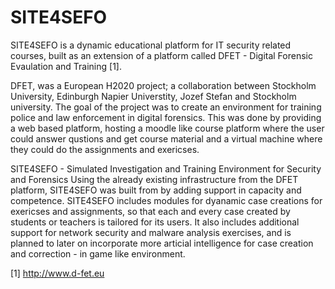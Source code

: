 # SITE4SEFO
SITE4SEFO is a dynamic educational platform for IT security related courses, built as an extension of a platform called DFET - Digital Forensic Evaulation and Training [1]. 

DFET, was a European H2020 project; a collaboration between Stockholm University, Edinburgh Napier Universtity, Jozef Stefan and Stockholm university. The goal of the project was to create an environment for training police and law enforcement in digital forensics. This was done by providing a web based platform, hosting a moodle like course platform where the user could answer qustions and get course material and a virtual machine where they could do the assignments and exericses.  

SITE4SEFO - Simulated Investigation and Training Environment for Security and Forensics
Using the already existing infrastructure from the DFET platform, SITE4SEFO was built from 
by adding support in capacity and competence. SITE4SEFO includes modules for dyanamic case 
creations for exericses and assignments, so that each and every case created by students or 
teachers is tailored for its users. It also includes additional support for network security 
and malware analysis exercises, and is planned to later on incorporate more articial intelligence
for case creation and correction - in game like environment. 

[1] http://www.d-fet.eu 

